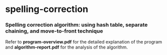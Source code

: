 # spelling-correction
### Spelling correction algorithm: using hash table, separate chaining, and move-to-front technique

Refer to **program-overview.pdf** for the detailed explanation of the program and **algorithm-report.pdf** for the analysis of the algorithm.
